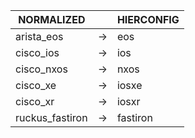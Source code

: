 | NORMALIZED | | HIERCONFIG |
| ---------- | -- | ------ |
| arista_eos | → | eos |
| cisco_ios | → | ios |
| cisco_nxos | → | nxos |
| cisco_xe | → | iosxe |
| cisco_xr | → | iosxr |
| ruckus_fastiron | → | fastiron |
